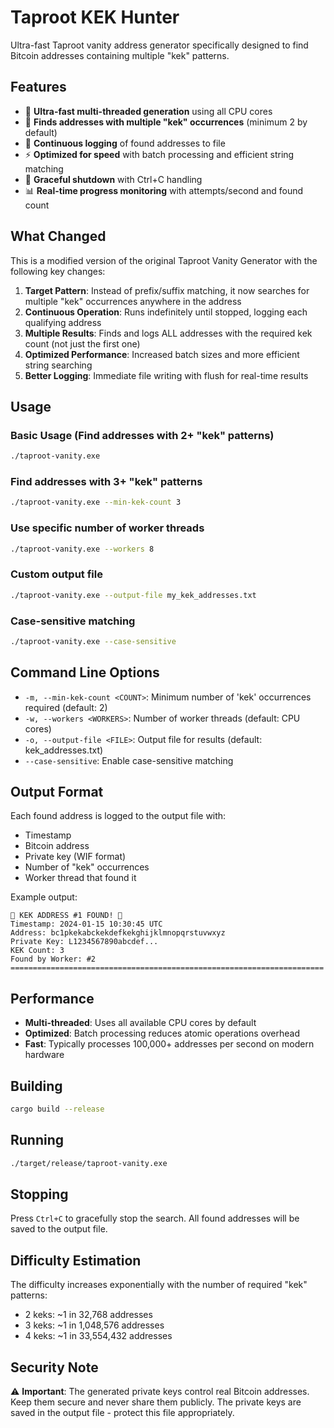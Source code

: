 # Taproot KEK Hunter

Ultra-fast Taproot vanity address generator specifically designed to find Bitcoin addresses containing multiple "kek" patterns.

## Features

- 🚀 **Ultra-fast multi-threaded generation** using all CPU cores
- 🎯 **Finds addresses with multiple "kek" occurrences** (minimum 2 by default)
- 📝 **Continuous logging** of found addresses to file
- ⚡ **Optimized for speed** with batch processing and efficient string matching
- 🛑 **Graceful shutdown** with Ctrl+C handling
- 📊 **Real-time progress monitoring** with attempts/second and found count

## What Changed

This is a modified version of the original Taproot Vanity Generator with the following key changes:

1. **Target Pattern**: Instead of prefix/suffix matching, it now searches for multiple "kek" occurrences anywhere in the address
2. **Continuous Operation**: Runs indefinitely until stopped, logging each qualifying address
3. **Multiple Results**: Finds and logs ALL addresses with the required kek count (not just the first one)
4. **Optimized Performance**: Increased batch sizes and more efficient string searching
5. **Better Logging**: Immediate file writing with flush for real-time results

## Usage

### Basic Usage (Find addresses with 2+ "kek" patterns)
```bash
./taproot-vanity.exe
```

### Find addresses with 3+ "kek" patterns
```bash
./taproot-vanity.exe --min-kek-count 3
```

### Use specific number of worker threads
```bash
./taproot-vanity.exe --workers 8
```

### Custom output file
```bash
./taproot-vanity.exe --output-file my_kek_addresses.txt
```

### Case-sensitive matching
```bash
./taproot-vanity.exe --case-sensitive
```

## Command Line Options

- `-m, --min-kek-count <COUNT>`: Minimum number of 'kek' occurrences required (default: 2)
- `-w, --workers <WORKERS>`: Number of worker threads (default: CPU cores)
- `-o, --output-file <FILE>`: Output file for results (default: kek_addresses.txt)
- `--case-sensitive`: Enable case-sensitive matching

## Output Format

Each found address is logged to the output file with:
- Timestamp
- Bitcoin address
- Private key (WIF format)
- Number of "kek" occurrences
- Worker thread that found it

Example output:
```
🎯 KEK ADDRESS #1 FOUND! 🎯
Timestamp: 2024-01-15 10:30:45 UTC
Address: bc1pkekabckekdefkekghijklmnopqrstuvwxyz
Private Key: L1234567890abcdef...
KEK Count: 3
Found by Worker: #2
======================================================================
```

## Performance

- **Multi-threaded**: Uses all available CPU cores by default
- **Optimized**: Batch processing reduces atomic operations overhead
- **Fast**: Typically processes 100,000+ addresses per second on modern hardware

## Building

```bash
cargo build --release
```

## Running

```bash
./target/release/taproot-vanity.exe
```

## Stopping

Press `Ctrl+C` to gracefully stop the search. All found addresses will be saved to the output file.

## Difficulty Estimation

The difficulty increases exponentially with the number of required "kek" patterns:
- 2 keks: ~1 in 32,768 addresses
- 3 keks: ~1 in 1,048,576 addresses  
- 4 keks: ~1 in 33,554,432 addresses

## Security Note

⚠️ **Important**: The generated private keys control real Bitcoin addresses. Keep them secure and never share them publicly. The private keys are saved in the output file - protect this file appropriately.
